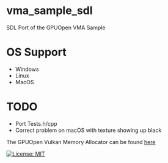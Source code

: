 # vma_sample_sdl #

SDL Port of the GPUOpen VMA Sample

# OS Support
* Windows
* Linux
* MacOS

# TODO
* Port Tests.h/cpp
* Correct problem on macOS with texture showing up black

The GPUOpen Vulkan Memory Allocator can be found [here](https://github.com/GPUOpen-LibrariesAndSDKs/VulkanMemoryAllocator)

[![License: MIT](https://img.shields.io/badge/License-MIT-yellow.svg)](https://opensource.org/licenses/MIT)
